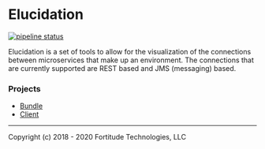 # Elucidation

[![pipeline status](https://gitlab.com/fortitudetec/elucidation/badges/master/pipeline.svg)](https://gitlab.com/fortitudetec/elucidation/commits/master)

Elucidation is a set of tools to allow for the visualization of the connections between microservices that make up an 
environment.  The connections that are currently supported are REST based and JMS (messaging) based.
### Projects
* [Bundle](elucidation-bundle/README.md)
* [Client](elucidation-client/README.md)

---
Copyright (c) 2018 - 2020 Fortitude Technologies, LLC
